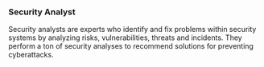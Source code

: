 ### Security Analyst
Security analysts are experts who identify and fix problems within security systems by analyzing risks, vulnerabilities, threats and incidents. They perform a ton of security analyses to recommend solutions for preventing cyberattacks.
